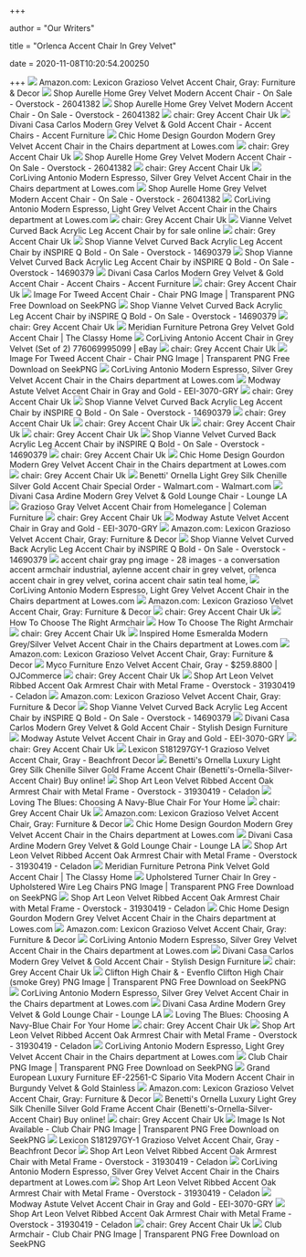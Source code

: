 +++
        
author = "Our Writers"
        
title = "Orlenca Accent Chair In Grey Velvet"
        
date = 2020-11-08T10:20:54.200250
        
+++
[ ![](https://m.media-amazon.com/images/I/91uSW2eOt4L._AC_SS350_.jpg)](https://m.media-amazon.com/images/I/91uSW2eOt4L._AC_SS350_.jpg) Amazon.com: Lexicon Grazioso Velvet Accent Chair, Gray: Furniture & Decor
[ ![](https://ak1.ostkcdn.com/images/products/26041382/Aurelle-Home-Grey-Velvet-Modern-Accent-Chair-79962e73-bce2-40be-bc26-5ee4d8e222cd.jpg)](https://ak1.ostkcdn.com/images/products/26041382/Aurelle-Home-Grey-Velvet-Modern-Accent-Chair-79962e73-bce2-40be-bc26-5ee4d8e222cd.jpg) Shop Aurelle Home Grey Velvet Modern Accent Chair - On Sale - Overstock -  26041382
[ ![](https://ak1.ostkcdn.com/images/products/26041382/Aurelle-Home-Grey-Velvet-Modern-Accent-Chair-ba8ba13a-36b6-4719-bb32-4d1a068d7296.jpg)](https://ak1.ostkcdn.com/images/products/26041382/Aurelle-Home-Grey-Velvet-Modern-Accent-Chair-ba8ba13a-36b6-4719-bb32-4d1a068d7296.jpg) Shop Aurelle Home Grey Velvet Modern Accent Chair - On Sale - Overstock -  26041382
[ ![](https://images-na.ssl-images-amazon.com/images/I/616iPTYUgdL._SY355_.jpg)](https://images-na.ssl-images-amazon.com/images/I/616iPTYUgdL._SY355_.jpg) chair: Grey Accent Chair Uk
[ ![](https://www.vigfurniture.com/media/catalog/product/cache/1/image/1200x/17f82f742ffe127f42dca9de82fb58b1/7/5/75329_vgrh-ac-311-gry_2.jpg)](https://www.vigfurniture.com/media/catalog/product/cache/1/image/1200x/17f82f742ffe127f42dca9de82fb58b1/7/5/75329_vgrh-ac-311-gry_2.jpg) Divani Casa Carlos Modern Grey Velvet & Gold Accent Chair - Accent Chairs -  Accent Furniture
[ ![](http://mobileimages.lowes.com/product/converted/100210/1002100134.jpg?size=pdhi)](http://mobileimages.lowes.com/product/converted/100210/1002100134.jpg?size=pdhi) Chic Home Design Gourdon Modern Grey Velvet Accent Chair in the Chairs  department at Lowes.com
[ ![](https://www.choicefurnituresuperstore.co.uk/images/Vida-Living/Vida-Living-Room-Chairs/3-Vida-Living-Perig-Light-Grey-Accent-Chair.jpg)](https://www.choicefurnituresuperstore.co.uk/images/Vida-Living/Vida-Living-Room-Chairs/3-Vida-Living-Perig-Light-Grey-Accent-Chair.jpg) chair: Grey Accent Chair Uk
[ ![](https://ak1.ostkcdn.com/images/products/26041382/Aurelle-Home-Grey-Velvet-Modern-Accent-Chair-b48dccf1-1cfe-468f-9de6-dda9d0f0686c_600.jpg?impolicy=medium)](https://ak1.ostkcdn.com/images/products/26041382/Aurelle-Home-Grey-Velvet-Modern-Accent-Chair-b48dccf1-1cfe-468f-9de6-dda9d0f0686c_600.jpg?impolicy=medium) Shop Aurelle Home Grey Velvet Modern Accent Chair - On Sale - Overstock -  26041382
[ ![](https://images.dfs.co.uk/i/dfs/viscount_wu_royalecrush_silver_view1)](https://images.dfs.co.uk/i/dfs/viscount_wu_royalecrush_silver_view1) chair: Grey Accent Chair Uk
[ ![](http://mobileimages.lowes.com/product/converted/100184/1001840158.jpg?size=pdhi)](http://mobileimages.lowes.com/product/converted/100184/1001840158.jpg?size=pdhi) CorLiving Antonio Modern Espresso, Silver Grey Velvet Accent Chair in the  Chairs department at Lowes.com
[ ![](https://ak1.ostkcdn.com/images/products/26041382/Aurelle-Home-Grey-Velvet-Modern-Accent-Chair-a78a5ea7-cda2-41c2-be1e-481727571f05_600.jpg?impolicy=medium)](https://ak1.ostkcdn.com/images/products/26041382/Aurelle-Home-Grey-Velvet-Modern-Accent-Chair-a78a5ea7-cda2-41c2-be1e-481727571f05_600.jpg?impolicy=medium) Shop Aurelle Home Grey Velvet Modern Accent Chair - On Sale - Overstock -  26041382
[ ![](http://mobileimages.lowes.com/product/converted/100183/1001839964.jpg?size=pdhi)](http://mobileimages.lowes.com/product/converted/100183/1001839964.jpg?size=pdhi) CorLiving Antonio Modern Espresso, Light Grey Velvet Accent Chair in the  Chairs department at Lowes.com
[ ![](https://res-2.cloudinary.com/made-com/image/upload/a_auto,b_transparent,c_pad,d_made.svg,dpr_1,f_auto,q_auto:best,w_1100/v4/catalog/product/catalog/c/6/7/4/c674aeb2d699839e94e1772bbf0ab7f4d2445217_CHACLO002GRY_UK_Chloe_Accent_Chair_Chalk_Grey_LB02.jpg)](https://res-2.cloudinary.com/made-com/image/upload/a_auto,b_transparent,c_pad,d_made.svg,dpr_1,f_auto,q_auto:best,w_1100/v4/catalog/product/catalog/c/6/7/4/c674aeb2d699839e94e1772bbf0ab7f4d2445217_CHACLO002GRY_UK_Chloe_Accent_Chair_Chalk_Grey_LB02.jpg) chair: Grey Accent Chair Uk
[ ![](https://i.ebayimg.com/images/g/HI8AAOSwH21fa5Gg/s-l1600.jpg)](https://i.ebayimg.com/images/g/HI8AAOSwH21fa5Gg/s-l1600.jpg) Vianne Velvet Curved Back Acrylic Leg Accent Chair by for sale online
[ ![](https://www.furnitureonline.co.uk/upload/cache/b5a4cf_248de07574a74d5298a9767b57878b17_pad_1270x635.jpg)](https://www.furnitureonline.co.uk/upload/cache/b5a4cf_248de07574a74d5298a9767b57878b17_pad_1270x635.jpg) chair: Grey Accent Chair Uk
[ ![](https://ak1.ostkcdn.com/images/products/14690379/Vianne-Velvet-Curved-Back-Acrylic-Leg-Accent-Chair-by-iNSPIRE-Q-Bold-6dd6250d-f49b-4aa1-a377-1cadc0eac2d0.jpg)](https://ak1.ostkcdn.com/images/products/14690379/Vianne-Velvet-Curved-Back-Acrylic-Leg-Accent-Chair-by-iNSPIRE-Q-Bold-6dd6250d-f49b-4aa1-a377-1cadc0eac2d0.jpg) Shop Vianne Velvet Curved Back Acrylic Leg Accent Chair by iNSPIRE Q Bold -  On Sale - Overstock - 14690379
[ ![](https://ak1.ostkcdn.com/images/products/14690379/Vianne-Velvet-Curved-Back-Acrylic-Leg-Accent-Chair-by-iNSPIRE-Q-Bold-e045d5bd-fd8c-496f-a340-3a769af2bdfb.jpg)](https://ak1.ostkcdn.com/images/products/14690379/Vianne-Velvet-Curved-Back-Acrylic-Leg-Accent-Chair-by-iNSPIRE-Q-Bold-e045d5bd-fd8c-496f-a340-3a769af2bdfb.jpg) Shop Vianne Velvet Curved Back Acrylic Leg Accent Chair by iNSPIRE Q Bold -  On Sale - Overstock - 14690379
[ ![](https://www.vigfurniture.com/media/catalog/product/cache/1/thumbnail/1200x/17f82f742ffe127f42dca9de82fb58b1/7/5/75329_vgrh-ac-311-gry_1.jpg)](https://www.vigfurniture.com/media/catalog/product/cache/1/thumbnail/1200x/17f82f742ffe127f42dca9de82fb58b1/7/5/75329_vgrh-ac-311-gry_1.jpg) Divani Casa Carlos Modern Grey Velvet & Gold Accent Chair - Accent Chairs -  Accent Furniture
[ ![](https://images-na.ssl-images-amazon.com/images/I/61sIdIrX9SL._SY355_.jpg)](https://images-na.ssl-images-amazon.com/images/I/61sIdIrX9SL._SY355_.jpg) chair: Grey Accent Chair Uk
[ ![](https://www.seekpng.com/png/detail/444-4446228_image-for-tweed-accent-chair-chair.png)](https://www.seekpng.com/png/detail/444-4446228_image-for-tweed-accent-chair-chair.png) Image For Tweed Accent Chair - Chair PNG Image | Transparent PNG Free  Download on SeekPNG
[ ![](https://ak1.ostkcdn.com/images/products/14690379/Vianne-Velvet-Curved-Back-Acrylic-Leg-Accent-Chair-by-iNSPIRE-Q-Bold-a91b0832-e919-4222-9cab-f7ab2f1ac4c8.jpg)](https://ak1.ostkcdn.com/images/products/14690379/Vianne-Velvet-Curved-Back-Acrylic-Leg-Accent-Chair-by-iNSPIRE-Q-Bold-a91b0832-e919-4222-9cab-f7ab2f1ac4c8.jpg) Shop Vianne Velvet Curved Back Acrylic Leg Accent Chair by iNSPIRE Q Bold -  On Sale - Overstock - 14690379
[ ![](https://images.roomstogo.com/images/product/ot_chr_10522135_chalkboard_gray~Chalkboard-Gray-Accent-Chair.jpeg?imwidth\u003d936\u0026imheight\u003d650)](https://images.roomstogo.com/images/product/ot_chr_10522135_chalkboard_gray~Chalkboard-Gray-Accent-Chair.jpeg?imwidth\u003d936\u0026imheight\u003d650) chair: Grey Accent Chair Uk
[ ![](http://www.theclassyhome.com/catalog/MRD-575Grey_P1.jpg)](http://www.theclassyhome.com/catalog/MRD-575Grey_P1.jpg) Meridian Furniture Petrona Grey Velvet Gold Accent Chair | The Classy Home
[ ![](https://i.ebayimg.com/images/g/~4QAAOSw4Ohcn4Zn/s-l400.jpg)](https://i.ebayimg.com/images/g/~4QAAOSw4Ohcn4Zn/s-l400.jpg) CorLiving Antonio Accent Chair in Grey Velvet (Set of 2) 776069995099 | eBay
[ ![](https://www.costco.co.uk/medias/sys_master/images/h70/h8c/11083192893470.jpg)](https://www.costco.co.uk/medias/sys_master/images/h70/h8c/11083192893470.jpg) chair: Grey Accent Chair Uk
[ ![](https://www.seekpng.com/png/small/801-8010402_orlenca-accent-chair-in-grey-velvet-img-club.png)](https://www.seekpng.com/png/small/801-8010402_orlenca-accent-chair-in-grey-velvet-img-club.png) Image For Tweed Accent Chair - Chair PNG Image | Transparent PNG Free  Download on SeekPNG
[ ![](http://mobileimages.lowes.com/product/converted/100184/1001840158.jpg)](http://mobileimages.lowes.com/product/converted/100184/1001840158.jpg) CorLiving Antonio Modern Espresso, Silver Grey Velvet Accent Chair in the  Chairs department at Lowes.com
[ ![](https://media.cymaxstores.com/Images/3972/1945189-L.jpg)](https://media.cymaxstores.com/Images/3972/1945189-L.jpg) Modway Astute Velvet Accent Chair in Gray and Gold - EEI-3070-GRY
[ ![](https://images-na.ssl-images-amazon.com/images/I/61qXYhmUGIL._SY355_.jpg)](https://images-na.ssl-images-amazon.com/images/I/61qXYhmUGIL._SY355_.jpg) chair: Grey Accent Chair Uk
[ ![](https://ak1.ostkcdn.com/images/products/14690379/Vianne-Velvet-Curved-Back-Acrylic-Leg-Accent-Chair-by-iNSPIRE-Q-Bold-78bab21f-0943-4c3d-8e17-1e112d149561.jpg)](https://ak1.ostkcdn.com/images/products/14690379/Vianne-Velvet-Curved-Back-Acrylic-Leg-Accent-Chair-by-iNSPIRE-Q-Bold-78bab21f-0943-4c3d-8e17-1e112d149561.jpg) Shop Vianne Velvet Curved Back Acrylic Leg Accent Chair by iNSPIRE Q Bold -  On Sale - Overstock - 14690379
[ ![](https://images-na.ssl-images-amazon.com/images/I/61SOXVHpi0L._SX355_.jpg)](https://images-na.ssl-images-amazon.com/images/I/61SOXVHpi0L._SX355_.jpg) chair: Grey Accent Chair Uk
[ ![](https://www.furnitureonline.co.uk/upload/cache/83d647_0a7debcbb99249428b0a621bc55d34e4_pad_1270x635.png)](https://www.furnitureonline.co.uk/upload/cache/83d647_0a7debcbb99249428b0a621bc55d34e4_pad_1270x635.png) chair: Grey Accent Chair Uk
[ ![](https://cdn.aldi-digital.co.uk/Kirkton-House-Accent-Chair-A.jpg?o=ePqoEO4%40%407EoS9Hst5LKlgkYlfcj&V=nxYM)](https://cdn.aldi-digital.co.uk/Kirkton-House-Accent-Chair-A.jpg?o=ePqoEO4%40%407EoS9Hst5LKlgkYlfcj&V=nxYM) chair: Grey Accent Chair Uk
[ ![](https://lh4.googleusercontent.com/proxy/waB1Ev3RMYf_09tt-VbFIorHOWGVDttOvLls-0G2NOICNk-ptRg42lq2TnlMPlrGQ2WWF31itCJGsreUIfikfmDPSP49BHcldQ5NWsl8eRSVXfnYOiKmrizwgBEYuLcV4u65mqOKSeF_L8CUr2yIPNmnRx3B9uEJ-npfaladgh0u37NLXOKp7ERxOw=s0-d)](https://lh4.googleusercontent.com/proxy/waB1Ev3RMYf_09tt-VbFIorHOWGVDttOvLls-0G2NOICNk-ptRg42lq2TnlMPlrGQ2WWF31itCJGsreUIfikfmDPSP49BHcldQ5NWsl8eRSVXfnYOiKmrizwgBEYuLcV4u65mqOKSeF_L8CUr2yIPNmnRx3B9uEJ-npfaladgh0u37NLXOKp7ERxOw=s0-d) chair: Grey Accent Chair Uk
[ ![](https://ak1.ostkcdn.com/images/products/14690379/Vianne-Velvet-Curved-Back-Acrylic-Leg-Accent-Chair-by-iNSPIRE-Q-Bold-47fd5c82-ac9d-42c1-a61b-f10c0e4ab731.jpg)](https://ak1.ostkcdn.com/images/products/14690379/Vianne-Velvet-Curved-Back-Acrylic-Leg-Accent-Chair-by-iNSPIRE-Q-Bold-47fd5c82-ac9d-42c1-a61b-f10c0e4ab731.jpg) Shop Vianne Velvet Curved Back Acrylic Leg Accent Chair by iNSPIRE Q Bold -  On Sale - Overstock - 14690379
[ ![](https://images-na.ssl-images-amazon.com/images/I/71dPMdNBJ1L._SY355_.jpg)](https://images-na.ssl-images-amazon.com/images/I/71dPMdNBJ1L._SY355_.jpg) chair: Grey Accent Chair Uk
[ ![](http://images.lowes.com/product/converted/100210/1002100134_14431456.jpg)](http://images.lowes.com/product/converted/100210/1002100134_14431456.jpg) Chic Home Design Gourdon Modern Grey Velvet Accent Chair in the Chairs  department at Lowes.com
[ ![](https://media.very.co.uk/i/very/M4EFV_SQ1_0000000005_GREY_SLf?$550x733_standard$)](https://media.very.co.uk/i/very/M4EFV_SQ1_0000000005_GREY_SLf?$550x733_standard$) chair: Grey Accent Chair Uk
[ ![](https://i5.walmartimages.com/asr/1fcd2100-eb70-4e30-b586-21c65bae0316_1.f60a0daa10d055449a3d8f2a28390913.jpeg?odnWidth=612&odnHeight=612&odnBg=ffffff)](https://i5.walmartimages.com/asr/1fcd2100-eb70-4e30-b586-21c65bae0316_1.f60a0daa10d055449a3d8f2a28390913.jpeg?odnWidth=612&odnHeight=612&odnBg=ffffff) Benetti' Ornella Light Grey Silk Chenille Silver Gold Accent Chair Special  Order - Walmart.com - Walmart.com
[ ![](https://cdn11.bigcommerce.com/s-b30rpwlurh/products/4133/images/20938/f6062-20_75398_ardine_chair_12-3-2018_hr_01__89548.1546291365.500.750.jpg?c=2)](https://cdn11.bigcommerce.com/s-b30rpwlurh/products/4133/images/20938/f6062-20_75398_ardine_chair_12-3-2018_hr_01__89548.1546291365.500.750.jpg?c=2) Divani Casa Ardine Modern Grey Velvet & Gold Lounge Chair - Lounge LA
[ ![](https://d9dvmj2a7k2dc.cloudfront.net/catalog/product/cache/1/image/731x481/17f82f742ffe127f42dca9de82fb58b1/1/f/1f14fd9f2c504673b576800ad50f9edd_hoe20191.jpg)](https://d9dvmj2a7k2dc.cloudfront.net/catalog/product/cache/1/image/731x481/17f82f742ffe127f42dca9de82fb58b1/1/f/1f14fd9f2c504673b576800ad50f9edd_hoe20191.jpg) Grazioso Gray Velvet Accent Chair from Homelegance | Coleman Furniture
[ ![](https://res-3.cloudinary.com/made-com/image/upload/b_auto,c_pad,h_550,w_2100/c_crop,g_auto,h_550,w_1050,d_made.svg,dpr_1.0,q_auto:best,f_auto/v4/catalog/product/asset/3/1/5/f/315f916d8de273b1be1d131955620bf70e1d7564_CHABUJ042GRY_UK_BOUJI_Chair_Velvet_Midnight_Grey_LB01.jpg)](https://res-3.cloudinary.com/made-com/image/upload/b_auto,c_pad,h_550,w_2100/c_crop,g_auto,h_550,w_1050,d_made.svg,dpr_1.0,q_auto:best,f_auto/v4/catalog/product/asset/3/1/5/f/315f916d8de273b1be1d131955620bf70e1d7564_CHABUJ042GRY_UK_BOUJI_Chair_Velvet_Midnight_Grey_LB01.jpg) chair: Grey Accent Chair Uk
[ ![](https://media.cymaxstores.com/Images/3972/1945189-1-L.jpg)](https://media.cymaxstores.com/Images/3972/1945189-1-L.jpg) Modway Astute Velvet Accent Chair in Gray and Gold - EEI-3070-GRY
[ ![](https://m.media-amazon.com/images/I/71LAKomTKaL._AC_SS350_.jpg)](https://m.media-amazon.com/images/I/71LAKomTKaL._AC_SS350_.jpg) Amazon.com: Lexicon Grazioso Velvet Accent Chair, Gray: Furniture & Decor
[ ![](https://ak1.ostkcdn.com/images/products/14690379/Vianne-Velvet-Curved-Back-Acrylic-Leg-Accent-Chair-by-iNSPIRE-Q-Bold-6f39c9b9-d9d3-405d-84a2-4cc3050d7702.jpg)](https://ak1.ostkcdn.com/images/products/14690379/Vianne-Velvet-Curved-Back-Acrylic-Leg-Accent-Chair-by-iNSPIRE-Q-Bold-6f39c9b9-d9d3-405d-84a2-4cc3050d7702.jpg) Shop Vianne Velvet Curved Back Acrylic Leg Accent Chair by iNSPIRE Q Bold -  On Sale - Overstock - 14690379
[ ![](https://cdn4.afydecor.com/Chairs/251/251_3.png)](https://cdn4.afydecor.com/Chairs/251/251_3.png) accent chair gray png image - 28 images - a conversation accent armchair  industrial, aylenne accent chair in grey velvet, orlenca accent chair in grey  velvet, corina accent chair satin teal home,
[ ![](http://mobileimages.lowes.com/product/converted/100183/1001839964_14159006.jpg)](http://mobileimages.lowes.com/product/converted/100183/1001839964_14159006.jpg) CorLiving Antonio Modern Espresso, Light Grey Velvet Accent Chair in the  Chairs department at Lowes.com
[ ![](https://images-na.ssl-images-amazon.com/images/I/817lOvOg9HL._AC_UL320_SR282,320_.jpg)](https://images-na.ssl-images-amazon.com/images/I/817lOvOg9HL._AC_UL320_SR282,320_.jpg) Amazon.com: Lexicon Grazioso Velvet Accent Chair, Gray: Furniture & Decor
[ ![](https://www.cultfurniture.com/images/cult-living-abigail-accent-wingback-chair-velvet-upholstered-grey-p14669-180787_image.jpg)](https://www.cultfurniture.com/images/cult-living-abigail-accent-wingback-chair-velvet-upholstered-grey-p14669-180787_image.jpg) chair: Grey Accent Chair Uk
[ ![](https://www.furnitureonline.co.uk/upload/cache/afb975__f726c60410848847607e0086acf2884f_crop_1000x750.jpg)](https://www.furnitureonline.co.uk/upload/cache/afb975__f726c60410848847607e0086acf2884f_crop_1000x750.jpg) How To Choose The Right Armchair
[ ![](https://www.furnitureonline.co.uk/upload/editor/5%20product%20(1)-19042314395831757.jpg)](https://www.furnitureonline.co.uk/upload/editor/5%20product%20(1)-19042314395831757.jpg) How To Choose The Right Armchair
[ ![](https://res-5.cloudinary.com/made-com/image/upload/a_auto,b_transparent,c_pad,d_made.svg,dpr_1,f_auto,q_auto:best,w_1100/v4/catalog/product/catalog/5/0/3/f/503faa8561c2c8ea18c0272e268b1ed852fdc0c7_CHAVEN001GRY_UK_Vence_Accent_Chair_Antrazit_Grey_leather_updLB02.jpg)](https://res-5.cloudinary.com/made-com/image/upload/a_auto,b_transparent,c_pad,d_made.svg,dpr_1,f_auto,q_auto:best,w_1100/v4/catalog/product/catalog/5/0/3/f/503faa8561c2c8ea18c0272e268b1ed852fdc0c7_CHAVEN001GRY_UK_Vence_Accent_Chair_Antrazit_Grey_leather_updLB02.jpg) chair: Grey Accent Chair Uk
[ ![](https://mobileimages.lowes.com/product/converted/100301/1003011340.jpg?size=lg)](https://mobileimages.lowes.com/product/converted/100301/1003011340.jpg?size=lg) Inspired Home Esmeralda Modern Grey/Silver Velvet Accent Chair in the Chairs  department at Lowes.com
[ ![](https://m.media-amazon.com/images/S/aplus-media/vc/1d96a171-7c16-4c16-8dd0-a1fd6ff62a49._CR0,0,4850,1500_PT0_SX970__.jpg)](https://m.media-amazon.com/images/S/aplus-media/vc/1d96a171-7c16-4c16-8dd0-a1fd6ff62a49._CR0,0,4850,1500_PT0_SX970__.jpg) Amazon.com: Lexicon Grazioso Velvet Accent Chair, Gray: Furniture & Decor
[ ![](https://cloudfront.ojcommerce.com/img/prods/large/en9000_gy_myco_furniture_enzo_velvet_accent_c.Jpeg)](https://cloudfront.ojcommerce.com/img/prods/large/en9000_gy_myco_furniture_enzo_velvet_accent_c.Jpeg) Myco Furniture Enzo Velvet Accent Chair, Gray - $259.8800 | OJCommerce
[ ![](https://i.ebayimg.com/images/i/282400588488-0-1/s-l1000.jpg)](https://i.ebayimg.com/images/i/282400588488-0-1/s-l1000.jpg) chair: Grey Accent Chair Uk
[ ![](https://ak1.ostkcdn.com/images/products/is/images/direct/a0119b95a39fd0cf40b7fdbd4759b8e6ed236758/Art-Leon-Velvet-Ribbed-Accent-Oak-Armrest-Chair-with-Metal-Frame.jpg)](https://ak1.ostkcdn.com/images/products/is/images/direct/a0119b95a39fd0cf40b7fdbd4759b8e6ed236758/Art-Leon-Velvet-Ribbed-Accent-Oak-Armrest-Chair-with-Metal-Frame.jpg) Shop Art Leon Velvet Ribbed Accent Oak Armrest Chair with Metal Frame -  Overstock - 31930419 - Celadon
[ ![](https://m.media-amazon.com/images/I/51WhkZOY1cL._AC_SS350_.jpg)](https://m.media-amazon.com/images/I/51WhkZOY1cL._AC_SS350_.jpg) Amazon.com: Lexicon Grazioso Velvet Accent Chair, Gray: Furniture & Decor
[ ![](https://ak1.ostkcdn.com/images/products/14690379/Vianne-Velvet-Curved-Back-Acrylic-Leg-Accent-Chair-by-iNSPIRE-Q-Bold-653d0962-fae4-4335-98fb-0324dfd2a1e0.jpg)](https://ak1.ostkcdn.com/images/products/14690379/Vianne-Velvet-Curved-Back-Acrylic-Leg-Accent-Chair-by-iNSPIRE-Q-Bold-653d0962-fae4-4335-98fb-0324dfd2a1e0.jpg) Shop Vianne Velvet Curved Back Acrylic Leg Accent Chair by iNSPIRE Q Bold -  On Sale - Overstock - 14690379
[ ![](https://cdn11.bigcommerce.com/s-8q6qam/images/stencil/500x659/products/11034/37342/75254_vgrh-ac406-gry_2__61681.1566607111.jpg?c=2)](https://cdn11.bigcommerce.com/s-8q6qam/images/stencil/500x659/products/11034/37342/75254_vgrh-ac406-gry_2__61681.1566607111.jpg?c=2) Divani Casa Carlos Modern Grey Velvet & Gold Accent Chair - Stylish Design  Furniture
[ ![](https://media.cymaxstores.com/Images/3972/1945189-2-L.jpg)](https://media.cymaxstores.com/Images/3972/1945189-2-L.jpg) Modway Astute Velvet Accent Chair in Gray and Gold - EEI-3070-GRY
[ ![](https://img.shopstyle-cdn.com/pim/86/4a/864a33d366632d2f6937f129f452f601_xlarge.jpg)](https://img.shopstyle-cdn.com/pim/86/4a/864a33d366632d2f6937f129f452f601_xlarge.jpg) chair: Grey Accent Chair Uk
[ ![](https://images-na.ssl-images-amazon.com/images/I/41oRHTP6pFL.jpg)](https://images-na.ssl-images-amazon.com/images/I/41oRHTP6pFL.jpg) Lexicon S181297GY-1 Grazioso Velvet Accent Chair, Gray - Beachfront Decor
[ ![](https://nyfurnitureoutlets.com/media/cache/sylius_shop_product_original/d1/1b/d79581b62f0e3c1f2e0b4641e6df.jpeg)](https://nyfurnitureoutlets.com/media/cache/sylius_shop_product_original/d1/1b/d79581b62f0e3c1f2e0b4641e6df.jpeg) Benetti's Ornella Luxury Light Grey Silk Chenille Silver Gold Frame Accent  Chair (Benetti&#039;s-Ornella-Silver-Accent Chair) Buy online!
[ ![](https://ak1.ostkcdn.com/images/products/is/images/direct/94cdd0c19f2daa28ae3fc9fd7003dfadccb30773/Art-Leon-Velvet-Ribbed-Accent-Oak-Armrest-Chair-with-Metal-Frame.jpg)](https://ak1.ostkcdn.com/images/products/is/images/direct/94cdd0c19f2daa28ae3fc9fd7003dfadccb30773/Art-Leon-Velvet-Ribbed-Accent-Oak-Armrest-Chair-with-Metal-Frame.jpg) Shop Art Leon Velvet Ribbed Accent Oak Armrest Chair with Metal Frame -  Overstock - 31930419 - Celadon
[ ![](https://www.furnitureonline.co.uk/upload/cache/628403__b0c3fb96693c0b666d5e9ea3efc09e90_crop_1000x750.jpg)](https://www.furnitureonline.co.uk/upload/cache/628403__b0c3fb96693c0b666d5e9ea3efc09e90_crop_1000x750.jpg) Loving The Blues: Choosing A Navy-Blue Chair For Your Home
[ ![](https://www.livingitup.co.uk/media/catalog/product/cache/1/image/1600x1200/9df78eab33525d08d6e5fb8d27136e95/l/i/livingitup-chairs-90068.jpg)](https://www.livingitup.co.uk/media/catalog/product/cache/1/image/1600x1200/9df78eab33525d08d6e5fb8d27136e95/l/i/livingitup-chairs-90068.jpg) chair: Grey Accent Chair Uk
[ ![](https://m.media-amazon.com/images/I/61yyYL6lr3L._AC_UL400_.jpg)](https://m.media-amazon.com/images/I/61yyYL6lr3L._AC_UL400_.jpg) Amazon.com: Lexicon Grazioso Velvet Accent Chair, Gray: Furniture & Decor
[ ![](http://images.lowes.com/product/converted/100210/1002100134_14431453.jpg)](http://images.lowes.com/product/converted/100210/1002100134_14431453.jpg) Chic Home Design Gourdon Modern Grey Velvet Accent Chair in the Chairs  department at Lowes.com
[ ![](https://cdn11.bigcommerce.com/s-b30rpwlurh/images/stencil/1280x1280/products/4133/20937/f6062-20_75398_ardine_chair_12-3-2018_hr_02__58931.1546291365.jpg?c=2)](https://cdn11.bigcommerce.com/s-b30rpwlurh/images/stencil/1280x1280/products/4133/20937/f6062-20_75398_ardine_chair_12-3-2018_hr_02__58931.1546291365.jpg?c=2) Divani Casa Ardine Modern Grey Velvet & Gold Lounge Chair - Lounge LA
[ ![](https://ak1.ostkcdn.com/images/products/is/images/direct/0f0c2e8b4fb6c73f546880d1c553b94ef8a9dc94/Art-Leon-Velvet-Ribbed-Accent-Oak-Armrest-Chair-with-Metal-Frame.jpg)](https://ak1.ostkcdn.com/images/products/is/images/direct/0f0c2e8b4fb6c73f546880d1c553b94ef8a9dc94/Art-Leon-Velvet-Ribbed-Accent-Oak-Armrest-Chair-with-Metal-Frame.jpg) Shop Art Leon Velvet Ribbed Accent Oak Armrest Chair with Metal Frame -  Overstock - 31930419 - Celadon
[ ![](http://www.theclassyhome.com/catalog/MRD-575Pink_P1.jpg)](http://www.theclassyhome.com/catalog/MRD-575Pink_P1.jpg) Meridian Furniture Petrona Pink Velvet Gold Accent Chair | The Classy Home
[ ![](https://www.seekpng.com/png/detail/485-4859590_upholstered-turner-chair-in-grey-upholstered-wire-leg.png)](https://www.seekpng.com/png/detail/485-4859590_upholstered-turner-chair-in-grey-upholstered-wire-leg.png) Upholstered Turner Chair In Grey - Upholstered Wire Leg Chairs PNG Image |  Transparent PNG Free Download on SeekPNG
[ ![](https://ak1.ostkcdn.com/images/products/is/images/direct/4439ab1d6dea1b4ef681d0a73db421643d6ffec8/Art-Leon-Velvet-Ribbed-Accent-Oak-Armrest-Chair-with-Metal-Frame.jpg)](https://ak1.ostkcdn.com/images/products/is/images/direct/4439ab1d6dea1b4ef681d0a73db421643d6ffec8/Art-Leon-Velvet-Ribbed-Accent-Oak-Armrest-Chair-with-Metal-Frame.jpg) Shop Art Leon Velvet Ribbed Accent Oak Armrest Chair with Metal Frame -  Overstock - 31930419 - Celadon
[ ![](http://images.lowes.com/product/converted/100210/1002100134_14431454.jpg)](http://images.lowes.com/product/converted/100210/1002100134_14431454.jpg) Chic Home Design Gourdon Modern Grey Velvet Accent Chair in the Chairs  department at Lowes.com
[ ![](https://m.media-amazon.com/images/I/81dhh28sCyL._AC_UL400_.jpg)](https://m.media-amazon.com/images/I/81dhh28sCyL._AC_UL400_.jpg) Amazon.com: Lexicon Grazioso Velvet Accent Chair, Gray: Furniture & Decor
[ ![](http://images.lowes.com/product/converted/100184/1001840158_14157971.jpg)](http://images.lowes.com/product/converted/100184/1001840158_14157971.jpg) CorLiving Antonio Modern Espresso, Silver Grey Velvet Accent Chair in the  Chairs department at Lowes.com
[ ![](https://cdn11.bigcommerce.com/s-8q6qam/images/stencil/500x659/products/11066/37349/f3054-50_75394_abigail_grey_2-14-2019_hr_01__40693.1566615112.jpg?c=2)](https://cdn11.bigcommerce.com/s-8q6qam/images/stencil/500x659/products/11066/37349/f3054-50_75394_abigail_grey_2-14-2019_hr_01__40693.1566615112.jpg?c=2) Divani Casa Carlos Modern Grey Velvet & Gold Accent Chair - Stylish Design  Furniture
[ ![](https://img.shopstyle-cdn.com/pim/0c/ed/0ced03b9a04f8f75d806e140fe75a7bd_xlarge.jpg)](https://img.shopstyle-cdn.com/pim/0c/ed/0ced03b9a04f8f75d806e140fe75a7bd_xlarge.jpg) chair: Grey Accent Chair Uk
[ ![](https://www.seekpng.com/png/detail/146-1469781_clifton-high-chair-evenflo-clifton-high-chair-smoke.png)](https://www.seekpng.com/png/detail/146-1469781_clifton-high-chair-evenflo-clifton-high-chair-smoke.png) Clifton High Chair & - Evenflo Clifton High Chair (smoke Grey) PNG Image |  Transparent PNG Free Download on SeekPNG
[ ![](http://images.lowes.com/product/converted/100184/1001840158_14157972.jpg)](http://images.lowes.com/product/converted/100184/1001840158_14157972.jpg) CorLiving Antonio Modern Espresso, Silver Grey Velvet Accent Chair in the  Chairs department at Lowes.com
[ ![](https://cdn11.bigcommerce.com/s-b30rpwlurh/images/stencil/1280x1280/products/4133/20939/f6062-20_75398_ardine_chair_12-3-2018_hr_03__41379.1546291365.jpg?c=2?imbypass=on)](https://cdn11.bigcommerce.com/s-b30rpwlurh/images/stencil/1280x1280/products/4133/20939/f6062-20_75398_ardine_chair_12-3-2018_hr_03__41379.1546291365.jpg?c=2?imbypass=on) Divani Casa Ardine Modern Grey Velvet & Gold Lounge Chair - Lounge LA
[ ![](https://www.furnitureonline.co.uk/upload/editor/18102310295515357.jpg)](https://www.furnitureonline.co.uk/upload/editor/18102310295515357.jpg) Loving The Blues: Choosing A Navy-Blue Chair For Your Home
[ ![](https://thumbs3.ebaystatic.com/d/l225/m/m2viFX9lr33eBIIRvahwnQw.jpg)](https://thumbs3.ebaystatic.com/d/l225/m/m2viFX9lr33eBIIRvahwnQw.jpg) chair: Grey Accent Chair Uk
[ ![](https://ak1.ostkcdn.com/images/products/is/images/direct/04250fa0fba25572997cb1709514846161f28f23/Art-Leon-Velvet-Ribbed-Accent-Oak-Armrest-Chair-with-Metal-Frame.jpg)](https://ak1.ostkcdn.com/images/products/is/images/direct/04250fa0fba25572997cb1709514846161f28f23/Art-Leon-Velvet-Ribbed-Accent-Oak-Armrest-Chair-with-Metal-Frame.jpg) Shop Art Leon Velvet Ribbed Accent Oak Armrest Chair with Metal Frame -  Overstock - 31930419 - Celadon
[ ![](http://images.lowes.com/product/converted/100183/1001839964_14159003.jpg)](http://images.lowes.com/product/converted/100183/1001839964_14159003.jpg) CorLiving Antonio Modern Espresso, Light Grey Velvet Accent Chair in the  Chairs department at Lowes.com
[ ![](https://www.seekpng.com/png/detail/152-1525884_club-chair.png)](https://www.seekpng.com/png/detail/152-1525884_club-chair.png) Club Chair PNG Image | Transparent PNG Free Download on SeekPNG
[ ![](http://www.dynamichomedecor.com/mm5/Images/euro/EF-22561-C--Purple-1.jpg)](http://www.dynamichomedecor.com/mm5/Images/euro/EF-22561-C--Purple-1.jpg) Grand European Luxury Furniture EF-22561-C Sipario Vita Modern Accent Chair  in Burgundy Velvet & Gold Stainless
[ ![](https://m.media-amazon.com/images/I/71DH1TTeyRL._AC_UL400_.jpg)](https://m.media-amazon.com/images/I/71DH1TTeyRL._AC_UL400_.jpg) Amazon.com: Lexicon Grazioso Velvet Accent Chair, Gray: Furniture & Decor
[ ![](https://nyfurnitureoutlets.com/media/cache/sylius_shop_product_original/3e/7c/0552d829b01691702e3ba85c74e7.jpeg)](https://nyfurnitureoutlets.com/media/cache/sylius_shop_product_original/3e/7c/0552d829b01691702e3ba85c74e7.jpeg) Benetti's Ornella Luxury Light Grey Silk Chenille Silver Gold Frame Accent  Chair (Benetti&#039;s-Ornella-Silver-Accent Chair) Buy online!
[ ![](https://res-1.cloudinary.com/made-com/image/upload/a_auto,b_rgb:fff,c_pad,d_made.svg,dpr_1.0,f_auto,h_150,q_auto:best,w_200/v4/catalog/product/catalog/8/b/b/0/8bb0abc1a6d88e82c4b5301750acf191db368062_CHAKOL001GRY_UK_Kolton_Accent_Chair_Whisper_Grey_LB02.jpg)](https://res-1.cloudinary.com/made-com/image/upload/a_auto,b_rgb:fff,c_pad,d_made.svg,dpr_1.0,f_auto,h_150,q_auto:best,w_200/v4/catalog/product/catalog/8/b/b/0/8bb0abc1a6d88e82c4b5301750acf191db368062_CHAKOL001GRY_UK_Kolton_Accent_Chair_Whisper_Grey_LB02.jpg) chair: Grey Accent Chair Uk
[ ![](https://www.seekpng.com/png/detail/898-8985395_image-is-not-available-club-chair.png)](https://www.seekpng.com/png/detail/898-8985395_image-is-not-available-club-chair.png) Image Is Not Available - Club Chair PNG Image | Transparent PNG Free  Download on SeekPNG
[ ![](https://images-na.ssl-images-amazon.com/images/I/51anj11oowL.jpg)](https://images-na.ssl-images-amazon.com/images/I/51anj11oowL.jpg) Lexicon S181297GY-1 Grazioso Velvet Accent Chair, Gray - Beachfront Decor
[ ![](https://ak1.ostkcdn.com/images/products/is/images/direct/302783f8244a561201de3e7a8220ff5480d80d2d/Art-Leon-Velvet-Ribbed-Accent-Oak-Armrest-Chair-with-Metal-Frame.jpg)](https://ak1.ostkcdn.com/images/products/is/images/direct/302783f8244a561201de3e7a8220ff5480d80d2d/Art-Leon-Velvet-Ribbed-Accent-Oak-Armrest-Chair-with-Metal-Frame.jpg) Shop Art Leon Velvet Ribbed Accent Oak Armrest Chair with Metal Frame -  Overstock - 31930419 - Celadon
[ ![](https://mobileimages.lowes.com/product/converted/100325/1003259512.jpg?size=lg)](https://mobileimages.lowes.com/product/converted/100325/1003259512.jpg?size=lg) CorLiving Antonio Modern Espresso, Silver Grey Velvet Accent Chair in the  Chairs department at Lowes.com
[ ![](https://ak1.ostkcdn.com/images/products/is/images/direct/4fd4040dcd7b739969777e96a0c45a4a7b3891c6/Art-Leon-Velvet-Ribbed-Accent-Oak-Armrest-Chair-with-Metal-Frame.jpg)](https://ak1.ostkcdn.com/images/products/is/images/direct/4fd4040dcd7b739969777e96a0c45a4a7b3891c6/Art-Leon-Velvet-Ribbed-Accent-Oak-Armrest-Chair-with-Metal-Frame.jpg) Shop Art Leon Velvet Ribbed Accent Oak Armrest Chair with Metal Frame -  Overstock - 31930419 - Celadon
[ ![](https://media.cymaxstores.com/Images/3972/1945188-SM.jpg)](https://media.cymaxstores.com/Images/3972/1945188-SM.jpg) Modway Astute Velvet Accent Chair in Gray and Gold - EEI-3070-GRY
[ ![](https://ak1.ostkcdn.com/images/products/is/images/direct/6201bd22f38f918998711c8c2656c62b251c4438/Art-Leon-Velvet-Ribbed-Accent-Oak-Armrest-Chair-with-Metal-Frame.jpg)](https://ak1.ostkcdn.com/images/products/is/images/direct/6201bd22f38f918998711c8c2656c62b251c4438/Art-Leon-Velvet-Ribbed-Accent-Oak-Armrest-Chair-with-Metal-Frame.jpg) Shop Art Leon Velvet Ribbed Accent Oak Armrest Chair with Metal Frame -  Overstock - 31930419 - Celadon
[ ![](https://cdn.aldi-digital.co.uk/Accent-Rocking-Chair-A.jpg?o=uB0Aie28Zog%24EEQIt3wIqPov%24n4j&V=g2YZ&w=1200&h=630&r=4)](https://cdn.aldi-digital.co.uk/Accent-Rocking-Chair-A.jpg?o=uB0Aie28Zog%24EEQIt3wIqPov%24n4j&V=g2YZ&w=1200&h=630&r=4) chair: Grey Accent Chair Uk
[ ![](https://www.seekpng.com/png/detail/339-3399500_club-armchair-club-chair.png)](https://www.seekpng.com/png/detail/339-3399500_club-armchair-club-chair.png) Club Armchair - Club Chair PNG Image | Transparent PNG Free Download on  SeekPNG
